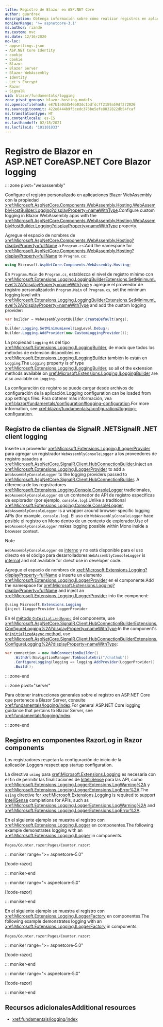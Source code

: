 ```yaml
---
title: Registro de Blazor en ASP.NET Core
author: guardrex
description: Obtenga información sobre cómo realizar registros en aplicaciones Blazor, incluido cómo configurar el nivel de registro y cómo escribir mensajes de registro desde componentes Razor.
monikerRange: '>= aspnetcore-3.1'
ms.author: riande
ms.custom: mvc
ms.date: 12/16/2020
no-loc:
- appsettings.json
- ASP.NET Core Identity
- cookie
- Cookie
- Blazor
- Blazor Server
- Blazor WebAssembly
- Identity
- Let's Encrypt
- Razor
- SignalR
uid: blazor/fundamentals/logging
zone_pivot_groups: blazor-hosting-models
ms.openlocfilehash: e87b1a0dd54eb03dc1bdfdc7f2189a59df272026
ms.sourcegitcommit: 422e8444b9f5cedc373be5efe8032822db54fcaf
ms.translationtype: HT
ms.contentlocale: es-ES
ms.lasthandoff: 02/18/2021
ms.locfileid: "101101033"
---
```

# <a name="aspnet-core-blazor-logging"></a><span data-ttu-id="4e3d0-103">Registro de Blazor en ASP.NET Core</span><span class="sxs-lookup"><span data-stu-id="4e3d0-103">ASP.NET Core Blazor logging</span></span>

::: zone pivot="webassembly"

<span data-ttu-id="4e3d0-104">Configure el registro personalizado en aplicaciones Blazor WebAssembly con la propiedad <xref:Microsoft.AspNetCore.Components.WebAssembly.Hosting.WebAssemblyHostBuilder.Logging?displayProperty=nameWithType>.</span><span class="sxs-lookup"><span data-stu-id="4e3d0-104">Configure custom logging in Blazor WebAssembly apps with the <xref:Microsoft.AspNetCore.Components.WebAssembly.Hosting.WebAssemblyHostBuilder.Logging?displayProperty=nameWithType> property.</span></span>

<span data-ttu-id="4e3d0-105">Agregue el espacio de nombres de <xref:Microsoft.AspNetCore.Components.WebAssembly.Hosting?displayProperty=fullName> a `Program.cs`:</span><span class="sxs-lookup"><span data-stu-id="4e3d0-105">Add the namespace for <xref:Microsoft.AspNetCore.Components.WebAssembly.Hosting?displayProperty=fullName> to `Program.cs`:</span></span>

```csharp
using Microsoft.AspNetCore.Components.WebAssembly.Hosting;
```

<span data-ttu-id="4e3d0-106">En `Program.Main` de `Program.cs`, establezca el nivel de registro mínimo con <xref:Microsoft.Extensions.Logging.LoggingBuilderExtensions.SetMinimumLevel%2A?displayProperty=nameWithType> y agregue el proveedor de registro personalizado:</span><span class="sxs-lookup"><span data-stu-id="4e3d0-106">In `Program.Main` of `Program.cs`, set the minimum logging level with <xref:Microsoft.Extensions.Logging.LoggingBuilderExtensions.SetMinimumLevel%2A?displayProperty=nameWithType> and add the custom logging provider:</span></span>

```csharp
var builder = WebAssemblyHostBuilder.CreateDefault(args);
...
builder.Logging.SetMinimumLevel(LogLevel.Debug);
builder.Logging.AddProvider(new CustomLoggingProvider());
```

<span data-ttu-id="4e3d0-107">La propiedad `Logging` es del tipo <xref:Microsoft.Extensions.Logging.ILoggingBuilder>, de modo que todos los métodos de extensión disponibles en <xref:Microsoft.Extensions.Logging.ILoggingBuilder> también lo están en `Logging`.</span><span class="sxs-lookup"><span data-stu-id="4e3d0-107">The `Logging` property is of type <xref:Microsoft.Extensions.Logging.ILoggingBuilder>, so all of the extension methods available on <xref:Microsoft.Extensions.Logging.ILoggingBuilder> are also available on `Logging`.</span></span>

<span data-ttu-id="4e3d0-108">La configuración de registro se puede cargar desde archivos de configuración de la aplicación.</span><span class="sxs-lookup"><span data-stu-id="4e3d0-108">Logging configuration can be loaded from app settings files.</span></span> <span data-ttu-id="4e3d0-109">Para obtener más información, vea <xref:blazor/fundamentals/configuration#logging-configuration>.</span><span class="sxs-lookup"><span data-stu-id="4e3d0-109">For more information, see <xref:blazor/fundamentals/configuration#logging-configuration>.</span></span>

## <a name="signalr-net-client-logging"></a><span data-ttu-id="4e3d0-110">Registro de clientes de SignalR .NET</span><span class="sxs-lookup"><span data-stu-id="4e3d0-110">SignalR .NET client logging</span></span>

<span data-ttu-id="4e3d0-111">Inserte un proveedor <xref:Microsoft.Extensions.Logging.ILoggerProvider> para agregar un registrador `WebAssemblyConsoleLogger` a los proveedores de registro pasados a <xref:Microsoft.AspNetCore.SignalR.Client.HubConnectionBuilder>.</span><span class="sxs-lookup"><span data-stu-id="4e3d0-111">Inject an <xref:Microsoft.Extensions.Logging.ILoggerProvider> to add a `WebAssemblyConsoleLogger` to the logging providers passed to <xref:Microsoft.AspNetCore.SignalR.Client.HubConnectionBuilder>.</span></span> <span data-ttu-id="4e3d0-112">A diferencia de los registradores <xref:Microsoft.Extensions.Logging.Console.ConsoleLogger> tradicionales, `WebAssemblyConsoleLogger` es un contenedor de API de registro específicas de explorador (por ejemplo, `console.log`).</span><span class="sxs-lookup"><span data-stu-id="4e3d0-112">Unlike a traditional <xref:Microsoft.Extensions.Logging.Console.ConsoleLogger>, `WebAssemblyConsoleLogger` is a wrapper around browser-specific logging APIs (for example, `console.log`).</span></span> <span data-ttu-id="4e3d0-113">El uso de `WebAssemblyConsoleLogger` hace posible el registro en Mono dentro de un contexto de explorador.</span><span class="sxs-lookup"><span data-stu-id="4e3d0-113">Use of `WebAssemblyConsoleLogger` makes logging possible within Mono inside a browser context.</span></span>

> [!NOTE]
> <span data-ttu-id="4e3d0-114">`WebAssemblyConsoleLogger` es [interno](/dotnet/csharp/language-reference/keywords/internal) y no está disponible para el uso directo en el código para desarrolladores.</span><span class="sxs-lookup"><span data-stu-id="4e3d0-114">`WebAssemblyConsoleLogger` is [internal](/dotnet/csharp/language-reference/keywords/internal) and not available for direct use in developer code.</span></span>

<span data-ttu-id="4e3d0-115">Agregue el espacio de nombres de <xref:Microsoft.Extensions.Logging?displayProperty=fullName> e inserte un elemento <xref:Microsoft.Extensions.Logging.ILoggerProvider> en el componente:</span><span class="sxs-lookup"><span data-stu-id="4e3d0-115">Add the namespace for <xref:Microsoft.Extensions.Logging?displayProperty=fullName> and inject an <xref:Microsoft.Extensions.Logging.ILoggerProvider> into the component:</span></span>

```csharp
@using Microsoft.Extensions.Logging
@inject ILoggerProvider LoggerProvider
```

<span data-ttu-id="4e3d0-116">En el [método `OnInitializedAsync`](xref:blazor/components/lifecycle#component-initialization-methods) del componente, use <xref:Microsoft.AspNetCore.SignalR.Client.HubConnectionBuilderExtensions.ConfigureLogging%2A?displayProperty=nameWithType>:</span><span class="sxs-lookup"><span data-stu-id="4e3d0-116">In the component's [`OnInitializedAsync` method](xref:blazor/components/lifecycle#component-initialization-methods), use <xref:Microsoft.AspNetCore.SignalR.Client.HubConnectionBuilderExtensions.ConfigureLogging%2A?displayProperty=nameWithType>:</span></span>

```csharp
var connection = new HubConnectionBuilder()
    .WithUrl(NavigationManager.ToAbsoluteUri("/chathub"))
    .ConfigureLogging(logging => logging.AddProvider(LoggerProvider))
    .Build();
```

::: zone-end

::: zone pivot="server"

<span data-ttu-id="4e3d0-117">Para obtener instrucciones generales sobre el registro en ASP.NET Core que pertenece a Blazor Server, consulte <xref:fundamentals/logging/index>.</span><span class="sxs-lookup"><span data-stu-id="4e3d0-117">For general ASP.NET Core logging guidance that pertains to Blazor Server, see <xref:fundamentals/logging/index>.</span></span>

::: zone-end

## <a name="log-in-razor-components"></a><span data-ttu-id="4e3d0-118">Registro en componentes Razor</span><span class="sxs-lookup"><span data-stu-id="4e3d0-118">Log in Razor components</span></span>

<span data-ttu-id="4e3d0-119">Los registradores respetan la configuración de inicio de la aplicación.</span><span class="sxs-lookup"><span data-stu-id="4e3d0-119">Loggers respect app startup configuration.</span></span>

<span data-ttu-id="4e3d0-120">La directiva `using` para <xref:Microsoft.Extensions.Logging> es necesaria con el fin de permitir las finalizaciones de [IntelliSense](/visualstudio/ide/using-intellisense) para las API, como <xref:Microsoft.Extensions.Logging.LoggerExtensions.LogWarning%2A> y <xref:Microsoft.Extensions.Logging.LoggerExtensions.LogError%2A>.</span><span class="sxs-lookup"><span data-stu-id="4e3d0-120">The `using` directive for <xref:Microsoft.Extensions.Logging> is required to support [IntelliSense](/visualstudio/ide/using-intellisense) completions for APIs, such as <xref:Microsoft.Extensions.Logging.LoggerExtensions.LogWarning%2A> and <xref:Microsoft.Extensions.Logging.LoggerExtensions.LogError%2A>.</span></span>

<span data-ttu-id="4e3d0-121">En el siguiente ejemplo se muestra el registro con <xref:Microsoft.Extensions.Logging.ILogger> en componentes.</span><span class="sxs-lookup"><span data-stu-id="4e3d0-121">The following example demonstrates logging with an <xref:Microsoft.Extensions.Logging.ILogger> in components.</span></span>

<span data-ttu-id="4e3d0-122">`Pages/Counter.razor`:</span><span class="sxs-lookup"><span data-stu-id="4e3d0-122">`Pages/Counter.razor`:</span></span>

::: moniker range=">= aspnetcore-5.0"

[!code-razor[](~/blazor/common/samples/5.x/BlazorSample_WebAssembly/Pages/logging/Counter1.razor?highlight=3,16)]

::: moniker-end

::: moniker range="< aspnetcore-5.0"

[!code-razor[](~/blazor/common/samples/3.x/BlazorSample_WebAssembly/Pages/logging/Counter1.razor?highlight=3,16)]

::: moniker-end

<span data-ttu-id="4e3d0-123">En el siguiente ejemplo se muestra el registro con <xref:Microsoft.Extensions.Logging.ILoggerFactory> en componentes.</span><span class="sxs-lookup"><span data-stu-id="4e3d0-123">The following example demonstrates logging with an <xref:Microsoft.Extensions.Logging.ILoggerFactory> in components.</span></span>

<span data-ttu-id="4e3d0-124">`Pages/Counter.razor`:</span><span class="sxs-lookup"><span data-stu-id="4e3d0-124">`Pages/Counter.razor`:</span></span>

::: moniker range=">= aspnetcore-5.0"

[!code-razor[](~/blazor/common/samples/5.x/BlazorSample_WebAssembly/Pages/logging/Counter2.razor?highlight=3,16-17)]

::: moniker-end

::: moniker range="< aspnetcore-5.0"

[!code-razor[](~/blazor/common/samples/3.x/BlazorSample_WebAssembly/Pages/logging/Counter2.razor?highlight=3,16-17)]

::: moniker-end

## <a name="additional-resources"></a><span data-ttu-id="4e3d0-125">Recursos adicionales</span><span class="sxs-lookup"><span data-stu-id="4e3d0-125">Additional resources</span></span>

* <xref:fundamentals/logging/index>
